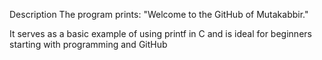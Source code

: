 Description
The program prints:
"Welcome to the GitHub of Mutakabbir."

It serves as a basic example of using printf in C and is ideal for beginners starting with programming and GitHub 
